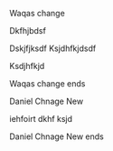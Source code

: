 Waqas change


Dkfhjbdsf

Dskjfjksdf
Ksjdhfkjdsdf

Ksdjhfkjd

Waqas change ends


Daniel Chnage New

iehfoirt
dkhf
ksjd

Daniel Chnage New ends 
